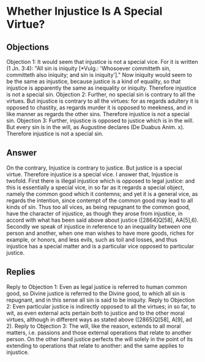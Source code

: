 # Whether Injustice Is A Special Virtue?
## Objections
Objection 1: It would seem that injustice is not a special vice. For it is written (1 Jn. 3:4): "All sin is iniquity [*Vulg.: 'Whosoever committeth sin, committeth also iniquity; and sin is iniquity']." Now iniquity would seem to be the same as injustice, because justice is a kind of equality, so that injustice is apparently the same as inequality or iniquity. Therefore injustice is not a special sin.
Objection 2: Further, no special sin is contrary to all the virtues. But injustice is contrary to all the virtues: for as regards adultery it is opposed to chastity, as regards murder it is opposed to meekness, and in like manner as regards the other sins. Therefore injustice is not a special sin.
Objection 3: Further, injustice is opposed to justice which is in the will. But every sin is in the will, as Augustine declares (De Duabus Anim. x). Therefore injustice is not a special sin.
## Answer
On the contrary, Injustice is contrary to justice. But justice is a special virtue. Therefore injustice is a special vice.
I answer that, Injustice is twofold. First there is illegal injustice which is opposed to legal justice: and this is essentially a special vice, in so far as it regards a special object, namely the common good which it contemns; and yet it is a general vice, as regards the intention, since contempt of the common good may lead to all kinds of sin. Thus too all vices, as being repugnant to the common good, have the character of injustice, as though they arose from injustice, in accord with what has been said above about justice ([2864]Q[58], AA[5],6). Secondly we speak of injustice in reference to an inequality between one person and another, when one man wishes to have more goods, riches for example, or honors, and less evils, such as toil and losses, and thus injustice has a special matter and is a particular vice opposed to particular justice.
## Replies
Reply to Objection 1: Even as legal justice is referred to human common good, so Divine justice is referred to the Divine good, to which all sin is repugnant, and in this sense all sin is said to be iniquity.
Reply to Objection 2: Even particular justice is indirectly opposed to all the virtues; in so far, to wit, as even external acts pertain both to justice and to the other moral virtues, although in different ways as stated above ([2865]Q[58], A[9], ad 2).
Reply to Objection 3: The will, like the reason, extends to all moral matters, i.e. passions and those external operations that relate to another person. On the other hand justice perfects the will solely in the point of its extending to operations that relate to another: and the same applies to injustice.